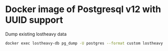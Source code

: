 # Docker image of Postgresql v12 with UUID support

Dump existing lostheavy data
```sh
docker exec lostheavy-db pg_dump -U postgres --format custom lostheavy > "dump.pgdata"
```
